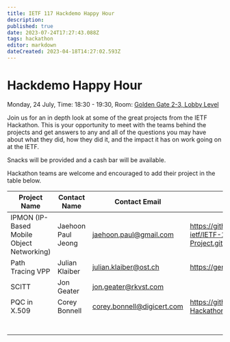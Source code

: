 ```yaml
---
title: IETF 117 Hackdemo Happy Hour
description: 
published: true
date: 2023-07-24T17:27:43.088Z
tags: hackathon
editor: markdown
dateCreated: 2023-04-18T14:27:02.593Z
---
```


# Hackdemo Happy Hour
Monday, 24 July, Time: 18:30 - 19:30, Room: [Golden Gate 2-3, Lobby Level](https://datatracker.ietf.org/meeting/117/floor-plan?room=golden-gate-2-3)

Join us for an in depth look at some of the great projects from the IETF Hackathon. This is your opportunity to meet with the teams behind the projects and get answers to any and all of the questions you may have about what they did, how they did it, and the impact it has on work going on at the IETF. 

Snacks will be provided and a cash bar will be available.

Hackathon teams are welcome and encouraged to add their project in the table below.

| Project Name  |  Contact Name |  Contact Email |  Reference Link  |
|---|---|---|---|
| IPMON (IP-Based Mobile Object Networking)  | Jaehoon Paul Jeong  | jaehoon.paul@gmail.com  | https://github.com/ipwave-hackathon-ietf/IETF-117-IPMON-Hackathon-Project.git  |
|Path Tracing VPP   | Julian Klaiber   | julian.klaiber@ost.ch   | https://gerrit.fd.io/r/c/vpp/+/39257/1..3 |
| SCITT  | Jon Geater  | jon.geater@rkvst.com  |   |
|PQC in X.509 | Corey Bonnell | corey.bonnell@digicert.com | https://github.com/IETF-Hackathon/pqc-certificates |
|   |   |   |   |
|   |   |   |   |
|   |   |   |   |
|   |   |   |   |
|   |   |   |   |
|   |   |   |   |
|   |   |   |   |


